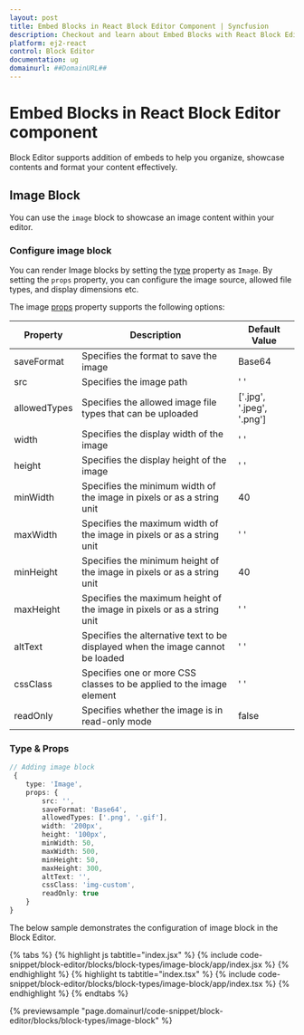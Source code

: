 ```yaml
---
layout: post
title: Embed Blocks in React Block Editor Component | Syncfusion
description: Checkout and learn about Embed Blocks with React Block Editor component of Syncfusion Essential JS 2 and more.
platform: ej2-react
control: Block Editor
documentation: ug
domainurl: ##DomainURL##
---
```


# Embed Blocks in React Block Editor component

 Block Editor supports addition of embeds to help you organize, showcase contents and format your content effectively.

## Image Block

You can use the `image` block to showcase an image content within your editor.

### Configure image block

You can render Image blocks by setting the [type](../api/blockeditor/blockModel/#type) property as `Image`. By setting the `props` property, you can configure the image source, allowed file types, and display dimensions etc.

The image [props](../api/blockeditor/blockModel/) property supports the following options:

| Property | Description | Default Value |
|----------|-------------|---------------|
| saveFormat | Specifies the format to save the image | Base64 |
| src | Specifies the image path | ' '|
| allowedTypes | Specifies the allowed image file types that can be uploaded | ['.jpg', '.jpeg', '.png'] |
| width | Specifies the display width of the image | ' ' |
| height | Specifies the display height of the image | ' '|
| minWidth | Specifies the minimum width of the image in pixels or as a string unit | 40|
| maxWidth | Specifies the maximum width of the image in pixels or as a string unit | ' '|
| minHeight | Specifies the minimum height of the image in pixels or as a string unit | 40|
| maxHeight | Specifies the maximum height of the image in pixels or as a string unit | ' '|
| altText | Specifies the alternative text to be displayed when the image cannot be loaded | ' '|
| cssClass | Specifies one or more CSS classes to be applied to the image element | ' ' |
| readOnly | Specifies whether the image is in read-only mode | false


### Type & Props

```typescript
// Adding image block
 {
    type: 'Image',
    props: {
        src: '',
        saveFormat: 'Base64',
        allowedTypes: ['.png', '.gif'],
        width: '200px',
        height: '100px',
        minWidth: 50,
        maxWidth: 500,
        minHeight: 50,
        maxHeight: 300,
        altText: '',
        cssClass: 'img-custom',
        readOnly: true
    }
}
```

The below sample demonstrates the configuration of image block in the Block Editor.

{% tabs %}
{% highlight js tabtitle="index.jsx" %}
{% include code-snippet/block-editor/blocks/block-types/image-block/app/index.jsx %}
{% endhighlight %}
{% highlight ts tabtitle="index.tsx" %}
{% include code-snippet/block-editor/blocks/block-types/image-block/app/index.tsx %}
{% endhighlight %}
{% endtabs %}

{% previewsample "page.domainurl/code-snippet/block-editor/blocks/block-types/image-block" %}